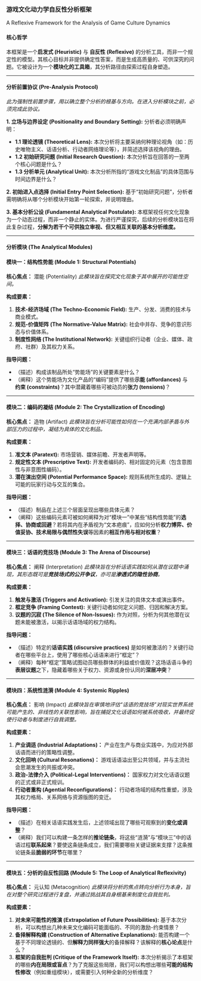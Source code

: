 ### 游戏文化动力学自反性分析框架
A Reflexive Framework for the Analysis of Game Culture Dynamics

#### 核心哲学
本框架是一个**启发式 (Heuristic)** 与 **自反性 (Reflexive)** 的分析工具，而非一个规定性的模型。其核心目标并非提供确定性答案，而是生成高质量的、可供深究的问题。它被设计为一个**模块化的工具箱**，其分析路径由探索过程自身塑造。

---

#### 分析前置协议 (Pre-Analysis Protocol)
*此为强制性前置步骤，用以确立整个分析的根基与方向。在进入分析模块之前，必须完成此协议。*

**1. 立场与边界设定 (Positionality and Boundary Setting):**
分析者必须明确声明：
*   **1.1 理论透镜 (Theoretical Lens):** 本次分析将主要采纳何种理论视角（如：历史唯物主义、话语分析、行动者网络理论等），并简述选择该视角的理由。
*   **1.2 初始研究问题 (Initial Research Question):** 本次分析旨在回答的一至两个核心问题是什么？
*   **1.3 分析单元 (Analytical Unit):** 本次分析所指的“游戏文化制品”的具体范围与时间边界是什么？

**2. 初始进入点选择 (Initial Entry Point Selection):**
基于“初始研究问题”，分析者需明确将从哪个分析模块开始第一轮探索，并说明理由。

**3. 基本分析公设 (Fundamental Analytical Postulate):**
本框架视任何文化现象为一个动态过程，而非一个静止的实体。为进行严谨探究，后续的分析模块旨在将此复杂过程，**分解为若干个可供独立审视、但又相互关联的基本分析维度。**

---

#### 分析模块 (The Analytical Modules)

#### 模块一：结构性势能 (Module 1: Structural Potentials)
**核心焦点：** 潜能 (Potentiality)
*此模块旨在探究文化现象于其中展开的可能性空间。*

**构成要素：**
1.  **技术-经济场域 (The Techno-Economic Field):** 生产、分发、消费的技术与商业模式。
2.  **规范-价值矩阵 (The Normative-Value Matrix):** 社会中并存、竞争的意识形态与价值体系。
3.  **制度性网络 (The Institutional Network):** 关键组织行动者（企业、媒体、政府、社群）及其权力关系。

**指导问题：**
*   （描述）构成该制品所处“势能场”的关键要素是什么？
*   （阐释）这个势能场为文化产品的“编码”提供了哪些**示能 (affordances)** 与 **约束 (constraints)**？其中潜藏着哪些可被动员的**张力 (tensions)**？

---

#### 模块二：编码的凝结 (Module 2: The Crystallization of Encoding)
**核心焦点：** 造物 (Artifact)
*此模块旨在分析可能性如何在一个充满内部矛盾与外部压力的过程中，凝结为具体的文化制品。*

**构成要素：**
1.  **准文本 (Paratext):** 市场营销、媒体前瞻、开发者声明等。
2.  **规定性文本 (Prescriptive Text):** 开发者编码的、相对固定的元素（包含意图性与非意图性编码）。
3.  **潜在演出空间 (Potential Performance Space):** 规则系统所生成的、逻辑上可能的玩家行动与交互的集合。

**指导问题：**
*   （描述）制品在上述三个层面呈现出哪些具体元素？
*   （阐释）这些编码元素可被如何阐释为对“模块一”中某些“结构性势能”的**选择、协商或回避**？若将其内在矛盾视为“文本疤痕”，应如何分析**权力博弈、价值妥协、技术局限与偶然性失误**等因素的**相互作用与相对权重**？

---

#### 模块三：话语的竞技场 (Module 3: The Arena of Discourse)
**核心焦点：** 阐释 (Interpretation)
*此模块旨在分析话语实践如何从潜在议题中涌现，其形态既可是**竞技场式的公开争议**，亦可是**渗透式的隐性协商**。*

**构成要素：**
1.  **触发与激活 (Triggers and Activation):** 引发关注的具体文本或演出事件。
2.  **框定竞争 (Framing Contest):** 关键行动者如何定义问题、归因和解决方案。
3.  **议题的沉寂 (The Silence of Non-Issues):** 作为对照，分析为何其他潜在议题未能被激活，以揭示话语场域的权力结构。

**指导问题：**
*   （描述）特定的**话语实践 (discursive practices)** 是如何被激活的？关键行动者在哪些平台上，使用了哪些核心话语来进行“框定”？
*   （阐释）每种“框定”策略试图动员哪些群体的利益或价值观？这场话语斗争的**表层议题**之下，隐藏着哪些关于权力、资源或身份认同的**深层冲突**？

---

#### 模块四：系统性涟漪 (Module 4: Systemic Ripples)
**核心焦点：** 影响 (Impact)
*此模块旨在审慎地评估“话语的竞技场”对现实世界系统可能产生的、非线性的关联性影响，旨在捕捉文化话语如何被系统吸收，并最终促使行动者与制度进行自我调整。*

**构成要素：**
1.  **产业调适 (Industrial Adaptations)：** 产业在生产与商业实践中，为应对外部话语而进行的策略性调整。
2.  **文化回响 (Cultural Resonations)：** 游戏话语溢出至公共领域，并与主流社会思潮发生的共振或冲突。
3.  **政治-法律介入 (Political-Legal Interventions)：** 国家权力对文化话语议题的正式或非正式规训。
4.  **行动者重构 (Agential Reconfigurations)：** 行动者场域的结构性重塑，涉及其权力格局、关系网络与资源版图的变迁。

**指导问题：**
*   （描述）在相关话语实践发生后，上述领域出现了哪些可观察到的**变化或调整**？
*   （阐释）我们可以构建一条怎样的**推论链条**，将这些“涟漪”与“模块三”中的话语过程**联系起来**？要使这条链条成立，我们需要哪些关键证据来支撑？这条推论链条最**脆弱的环节**在哪里？

---

#### 模块五：分析的自反性回路 (Module 5: The Loop of Analytical Reflexivity)
**核心焦点：** 元认知 (Metacognition)
*此模块将分析的焦点转向分析行为本身，旨在对整个研究过程进行复盘，并通过挑战其自身根基来制度化自我批判。*

**构成要素：**
1.  **对未来可能性的推演 (Extrapolation of Future Possibilities):** 基于本次分析，可以构想出几种未来文化编码可能面临的、不同的激励-约束情景？
2.  **备择解释构建 (Construction of Alternative Explanations):** 能否构建一个基于不同理论透镜的、但**解释力同样强大**的备择解释？该解释的**核心论点**是什么？
3.  **框架的自我批判 (Critique of the Framework Itself):** 本次分析揭示了本框架的哪些**内在局限或盲点**？为了克服这些局限，我们可以构想出哪些**可能的结构性修改**（例如重组模块），或需要引入何种全新的分析维度？